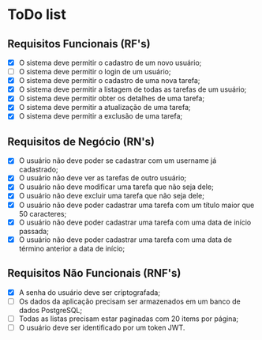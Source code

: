 # ToDo list

## Requisitos Funcionais (RF's)

- [x] O sistema deve permitir o cadastro de um novo usuário;
- [ ] O sistema deve permitir o login de um usuário;
- [x] O sistema deve permitir o cadastro de uma nova tarefa;
- [x] O sistema deve permitir a listagem de todas as tarefas de um usuário;
- [x] O sistema deve permitir obter os detalhes de uma tarefa;
- [x] O sistema deve permitir a atualização de uma tarefa;
- [x] O sistema deve permitir a exclusão de uma tarefa;

## Requisitos de Negócio (RN's)

- [x] O usuário não deve poder se cadastrar com um username já cadastrado;
- [x] O usuário não deve ver as tarefas de outro usuário;
- [x] O usuário não deve modificar uma tarefa que não seja dele;
- [x] O usuário não deve excluir uma tarefa que não seja dele;
- [x] O usuário não deve poder cadastrar uma tarefa com um título maior que 50 caracteres;
- [x] O usuário não deve poder cadastrar uma tarefa com uma data de início passada;
- [x] O usuário não deve poder cadastrar uma tarefa com uma data de término anterior a data de início;

## Requisitos Não Funcionais (RNF's)

- [x] A senha do usuário deve ser criptografada; 
- [ ] Os dados da aplicação precisam ser armazenados em um banco de dados PostgreSQL;
- [ ] Todas as listas precisam estar paginadas com 20 items por página;
- [ ] O usuário deve ser identificado por um token JWT.
